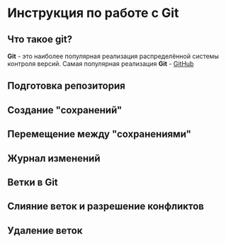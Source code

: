 # Инструкция по работе с Git

## Что такое git?
**Git** - это наиболее популярная реализация распределённой системы контроля версий. Самая популярная реализация **Git** - [GitHub](https://github.com)

## Подготовка репозитория

## Создание "сохранений"

## Перемещение между "сохранениями"

## Журнал изменений

## Ветки в Git

## Слияние веток и разрешение конфликтов

## Удаление веток